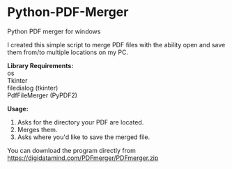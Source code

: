 # Python-PDF-Merger
Python PDF merger for windows

I created this simple script to merge PDF files with the ability open and save them from/to multiple locations on my PC.
  
  
<b>Library Requirements:</b>  
os  
Tkinter  
filedialog (tkinter)  
PdfFileMerger (PyPDF2)  
  
  
<b>Usage:</b>  
1. Asks for the directory your PDF are located.
2. Merges them.
3. Asks where you'd like to save the merged file.
  
  
You can download the program directly from https://digidatamind.com/PDFmerger/PDFmerger.zip

